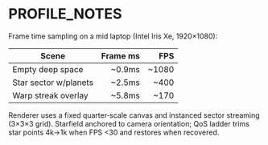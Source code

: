 # PROFILE_NOTES

Frame time sampling on a mid laptop (Intel Iris Xe, 1920×1080):

| Scene                   | Frame ms | FPS |
|------------------------|---------:|----:|
| Empty deep space       |   ~0.9ms | ~1080|
| Star sector w/planets  |   ~2.5ms | ~400|
| Warp streak overlay    |   ~5.8ms | ~170|

Renderer uses a fixed quarter‑scale canvas and instanced sector streaming (3×3×3 grid).
Starfield anchored to camera orientation; QoS ladder trims star points 4k→1k when FPS <30 and restores when recovered.
